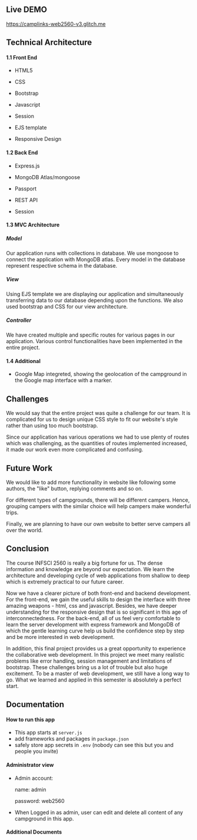 ## Live DEMO
https://camplinks-web2560-v3.glitch.me

## Technical Architecture

#### 1.1 Front End

- HTML5

- CSS

- Bootstrap

- Javascript

- Session

- EJS template

- Responsive Design

#### 1.2 Back End

- Express.js

- MongoDB Atlas/mongoose

- Passport

- REST API

- Session

#### 1.3 MVC Architecture

##### Model

Our application runs with collections in database. We use mongoose to connect the application with MongoDB atlas. Every model in the database represent respective schema in the database.

##### View

Using EJS template we are displaying our application and simultaneously transferring data to our database depending upon the functions. We also used bootstrap and CSS for our view architecture.

##### Controller

We have created multiple and specific routes for various pages in our application. Various control functionalities have been implemented in the entire project.

#### 1.4 Additional

- Google Map integreted, showing the geolocation of the campground in the Google map interface with a marker.

## Challenges

We would say that the entire project was quite a challenge for our team. It is complicated for us to design unique CSS style to fit our website's style rather than using too much bootstrap.

Since our application has various operations we had to use plenty of routes which was challenging, as the quantities of routes implemented increased, it made our work even more complicated and confusing.

## Future Work

We would like to add more functionality in website like following some authors, the "like" button, replying comments and so on.

For different types of campgrounds, there will be different campers. Hence, grouping campers with the similar choice will help campers make wonderful trips.

Finally, we are planning to have our own website to better serve campers all over the world.

## Conclusion

The course INFSCI 2560 is really a big fortune for us. The dense information and knowledge are beyond our expectation. We learn the architecture and developing cycle of web applications from shallow to deep which is extremely practical to our future career.

Now we have a clearer picture of both front-end and backend development. For the front-end, we gain the useful skills to design the interface with three amazing weapons - html, css and javascript. Besides, we have deeper understanding for the responsive design that is so significant in this age of interconnectedness. For the back-end, all of us feel very comfortable to learn the server development with express framework and MongoDB of which the gentle learning curve help us build the confidence step by step and be more interested in web development.

In addition, this final project provides us a great opportunity to experience the collaborative web development. In this project we meet many realistic problems like error handling, session management and limitations of bootstrap. These challenges bring us a lot of trouble but also huge excitement. To be a master of web development, we still have a long way to go. What we learned and applied in this semester is absolutely a perfect start.

## Documentation
#### How to run this app
- This app starts at `server.js`
- add frameworks and packages in `package.json`
- safely store app secrets in `.env` (nobody can see this but you and people you invite)

#### Administrator view
- Admin account:

    name: admin  

    password: web2560

- When Logged in as admin, user can edit and delete all content of any campground in this app. 

#### Additional Documents

